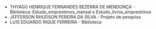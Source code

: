 * THYAGO HENRIQUE FERNANDES BEZERRA DE MENDONÇA - Biblioteca: Estudo_emprestimos_mensal e Estudo_livros_emprestimos
* JEFFERSON RHUDSON PEREIRA DA SILVA - Projeto de pesquisa
* LUIS EDUARDO RIQUE FERREIRA -  Biblioteca
